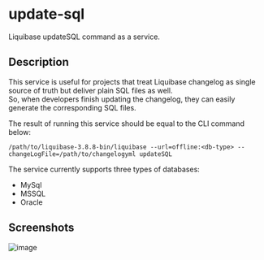 # update-sql

Liquibase updateSQL command as a service.  

## Description  
This service is useful for projects that treat Liquibase changelog 
as single source of truth but deliver plain SQL files as well.  
So, when developers finish updating the changelog, they can easily generate
the corresponding SQL files.  
  
The result of running this service should be equal to the CLI command below:
```shell script
/path/to/liquibase-3.8.8-bin/liquibase --url=offline:<db-type> --changeLogFile=/path/to/changelogyml updateSQL
```
  
The service currently supports three types of databases:
- MySql
- MSSQL
- Oracle

## Screenshots
![image](https://user-images.githubusercontent.com/1070579/80415567-044f3c00-88d3-11ea-9aa7-1bfb3dc58a41.png)